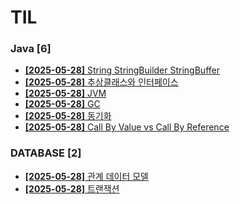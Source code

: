 # TIL
 
### Java [6]
- [**[2025-05-28]**  String StringBuilder StringBuffer](https://github.com/A-lass/TIL/blob/main/Java/String_StringBuilder_StringBuffer.md)
- [**[2025-05-28]**  추상클래스와 인터페이스](https://github.com/A-lass/TIL/blob/main/Java/추상클래스와_인터페이스.md)
- [**[2025-05-28]**  JVM](https://github.com/A-lass/TIL/blob/main/Java/JVM.md)
- [**[2025-05-28]**  GC](https://github.com/A-lass/TIL/blob/main/Java/GC.md)
- [**[2025-05-28]**  동기화](https://github.com/A-lass/TIL/blob/main/Java/동기화.md)
- [**[2025-05-28]**  Call By Value vs Call By Reference](https://github.com/A-lass/TIL/blob/main/Java/Call_By_Value_vs_Call_By_Reference.md)
### DATABASE [2]
- [**[2025-05-28]**  관계 데이터 모델](https://github.com/A-lass/TIL/blob/main/DATABASE/관계_데이터_모델.md)
- [**[2025-05-28]**  트랜잭션](https://github.com/A-lass/TIL/blob/main/DATABASE/트랜잭션.md)
